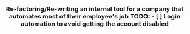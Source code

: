 <div align="center">

<picture>
  <source media="(prefers-color-scheme: light" srcset="/docs/811_logo_light.svg)
  <img src="/docs/811_logo_light.svg" width="50%" height="50%">
</picture>

<h3>
Re-factoring/Re-writing an internal tool for a company that automates most of their employee's job
TODO:
    - [ ] Login automation to avoid getting the account disabled



